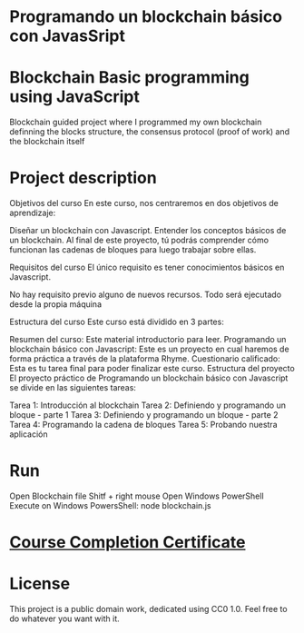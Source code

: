# Programando un blockchain básico con JavasSript
# Blockchain Basic programming using JavaScript

Blockchain guided project where I programmed my own blockchain definning the blocks structure, the consensus protocol (proof of work) and the blockchain itself


# Project description
Objetivos del curso
En este curso, nos centraremos en dos objetivos de aprendizaje:

Diseñar un blockchain con Javascript.
Entender los conceptos básicos de un blockchain.
Al final de este proyecto, tú podrás comprender cómo funcionan las cadenas de bloques para luego trabajar sobre ellas.

Requisitos del curso
El único requisito es tener conocimientos básicos en Javascript.

No hay requisito previo alguno de nuevos recursos. Todo será ejecutado desde la propia máquina

Estructura del curso
Este curso está dividido en 3 partes:

Resumen del curso: Este material introductorio para leer.
Programando un blockchain básico con Javascript: Este es un proyecto en cual haremos de forma práctica a través de la plataforma Rhyme.
Cuestionario calificado: Esta es tu tarea final para poder finalizar este curso.
Estructura del proyecto
El proyecto práctico de Programando un blockchain básico con Javascript se divide en las siguientes tareas:

Tarea 1: Introducción al blockchain
Tarea 2: Definiendo y programando un bloque - parte 1
Tarea 3: Definiendo y programando un bloque - parte 2
Tarea 4: Programando la cadena de bloques
Tarea 5: Probando nuestra aplicación

# Run
Open Blockchain file
Shitf + right mouse
Open Windows PowerShell
Execute on Windows PowersShell: node blockchain.js

# [Course Completion Certificate](https://www.coursera.org/account/accomplishments/certificate/MYFUMHV87BYH)

# License
This project is a public domain work, dedicated using CC0 1.0. Feel free to do whatever you want with it. 

